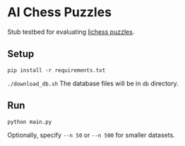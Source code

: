 # AI Chess Puzzles

Stub testbed for evaluating [lichess puzzles](https://database.lichess.org/#puzzles).

## Setup

`pip install -r requirements.txt`

`./download_db.sh`
The database files will be in `db` directory.

## Run

`python main.py`

Optionally, specify `--n 50` or `--n 500` for smaller datasets.